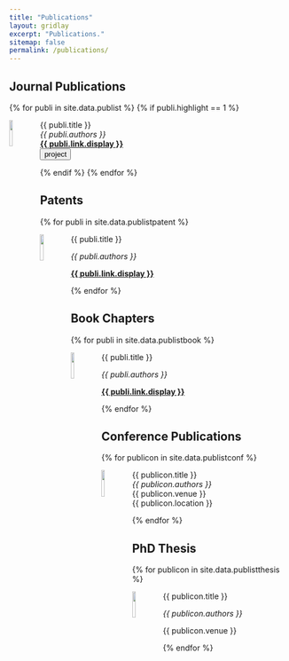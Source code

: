 ```yaml
---
title: "Publications"
layout: gridlay
excerpt: "Publications."
sitemap: false
permalink: /publications/
---
```


## Journal Publications
{% for publi in site.data.publist %}
{% if publi.highlight == 1 %}
<div class="row">
<div class="col-sm-11 clearfix">
 <div class="well well-sm">
  <img src="{{ site.url }}{{ site.baseurl }}/images/pubpic/{{ publi.image }}" class="img-responsive" width="11%" style="float: left" />
  <p>{{ publi.title }}  <br> 
  <em>{{ publi.authors }}</em> <br> 
  <strong><a href="{{ publi.link.url }}">{{ publi.link.display }}</a></strong> <br> 
      <button onclick="window.location.href='https://sites.google.com/view/g-robot/home';">
      project
      </button> </p>
 </div>
</div>
</div>
{% endif %}
{% endfor %}

## Patents
{% for publi in site.data.publistpatent %}
<div class="row">
<div class="col-sm-11 clearfix">
 <div class="well well-sm">
  <img src="{{ site.url }}{{ site.baseurl }}/images/pubpic/{{ publi.image }}" class="img-responsive" width="11%" style="float: left" />
  <p>{{ publi.title }}</p>
  <p><em>{{ publi.authors }}</em></p>
  <p><strong><a href="{{ publi.link.url }}">{{ publi.link.display }}</a></strong></p>
 </div>
</div>
</div>
{% endfor %}

## ​Book Chapters
{% for publi in site.data.publistbook %}
<div class="row">
<div class="col-sm-11 clearfix">
 <div class="well well-sm">
  <img src="{{ site.url }}{{ site.baseurl }}/images/pubpic/{{ publi.image }}" class="img-responsive" width="11%" style="float: left" />
  <p>{{ publi.title }}</p>
  <p><em>{{ publi.authors }}</em></p>
  <p><strong><a href="{{ publi.link.url }}">{{ publi.link.display }}</a></strong></p>
 </div>
</div>
</div>
{% endfor %}

## Conference Publications
{% for publicon in site.data.publistconf %}
<div class="row">
<div class="col-sm-11 clearfix">
 <div class="well well-sm">
  <img src="{{ site.url }}{{ site.baseurl }}/images/pubpic/{{ publicon.image }}" class="img-responsive" width="11%" style="float: left" />
  <p>{{ publicon.title }} <br> 
  <em>{{ publicon.authors }}</em> <br>
  {{ publicon.venue }} <br>
  {{ publicon.location }}</p>
 </div>
</div>
</div>
{% endfor %}

## PhD Thesis
{% for publicon in site.data.publistthesis %}
<div class="row">
<div class="col-sm-11 clearfix">
 <div class="well well-sm">
  <img src="{{ site.url }}{{ site.baseurl }}/images/pubpic/{{ publicon.image }}" class="img-responsive" width="11%" style="float: left" />
  <p>{{ publicon.title }}</p>
  <p><em>{{ publicon.authors }}</em></p>
  <p>{{ publicon.venue }}</p>
 </div>
</div>
</div>
{% endfor %}

